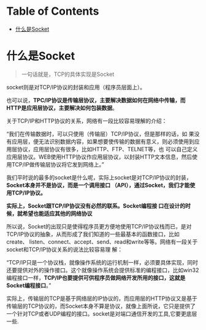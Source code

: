 # Table of Contents

* [什么是Socket](#什么是socket)



# 什么是Socket



> 一句话就是，TCP的具体实现是Socket

socket则是对TCP/IP协议的封装和应用（程序员层面上）。

也可以说，**TPC/IP协议是传输层协议，主要解决数据如何在网络中传输，而HTTP是应用层协议，主要解决如何包装数据**。

关于TCP/IP和HTTP协议的关系，网络有一段比较容易理解的介绍：

“我们在传输数据时，可以只使用（传输层）TCP/IP协议，但是那样的话，如 果没有应用层，便无法识别数据内容，如果想要使传输的数据有意义，则必须使用到应用层协议，应用层协议有很多，比如HTTP、FTP、TELNET等，也
可以自己定义应用层协议。WEB使用HTTP协议作应用层协议，以封装HTTP文本信息，然后使用TCP/IP做传输层协议将它发到网络上。”

我们平时说的最多的socket是什么呢，实际上socket是对TCP/IP协议的封装，**Socket本身并不是协议，而是一个调用接口 （API），通过Socket，我们才能使用TCP/IP协议。**

**实际上，Socket跟TCP/IP协议没有必然的联系。Socket编程接 口在设计的时候，就希望也能适应其他的网络协议**

所以说，Socket的出现只是使得程序员更方便地使用TCP/IP协议栈而已，是对TCP/IP协议的抽象，从而形成了我们知道的一些最基本的函数接口，比如create、
listen、connect、accept、send、read和write等等。网络有一段关于socket和TCP/IP协议关系的说法比较容易理 解：

“TCP/IP只是一个协议栈，就像操作系统的运行机制一样，必须要具体实现，同时还要提供对外的操作接口。这个就像操作系统会提供标准的编程接口，比如win32编程接口一样，**TCP/IP也要提供可供程序员做网络开发所用的接口，这就是Socket编程接口**。”

实际上，传输层的TCP是基于网络层的IP协议的，而应用层的HTTP协议又是基于传输层的TCP协议的，而Socket本身不算是协议，就像上面所说，它只是提供了一个针对TCP或者UDP编程的接口。socket是对端口通信开发的工具,它要更底层一些.



